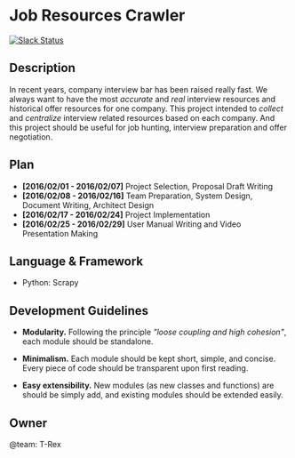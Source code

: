 # Job Resources Crawler

[![Slack Status](https://vast-brook-13413.herokuapp.com/badge.svg)](https://vast-brook-13413.herokuapp.com/)

Description
--

In recent years, company interview bar has been raised really fast. We always want to have the most *accurate* and *real* interview resources and historical offer resources for one company. This project intended to *collect* and *centralize* interview related resources based on each company. And this project should be useful for job hunting, interview preparation and offer negotiation.

Plan
---
* __[2016/02/01 - 2016/02/07]__ Project Selection, Proposal Draft Writing
* __[2016/02/08 - 2016/02/16]__ Team Preparation, System Design, Document Writing, Architect Design
* __[2016/02/17 - 2016/02/24]__ Project Implementation
* __[2016/02/25 - 2016/02/29]__ User Manual Writing and Video Presentation Making

Language & Framework
--

- Python: Scrapy

Development Guidelines
--

- __Modularity.__ Following the principle _"loose coupling and high cohesion"_, each module should be standalone.

- __Minimalism.__ Each module should be kept short, simple, and concise. Every piece of code should be transparent upon first reading.
- __Easy extensibility.__ New modules (as new classes and functions) are should be simply add, and existing modules should be extended easily.

Owner
--
@team: T-Rex
